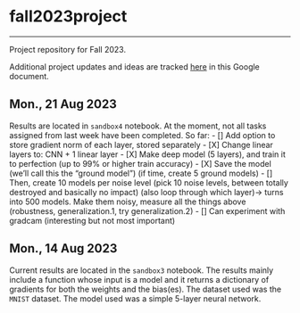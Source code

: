 # fall2023project
-----

Project repository for Fall 2023.

Additional project updates and ideas are tracked [here](https://docs.google.com/document/d/1dAC3PbRFhyn5d6C20mu9IZUByrOPYdFOuoT-tBWvpok/edit) in this Google document.


## Mon., 21 Aug 2023

Results are located in ``sandbox4`` notebook. At the moment, not all tasks assigned from last week have been completed. So far:
    - [] Add option to store gradient norm of each layer, stored separately
    - [X] Change linear layers to: CNN + 1 linear layer
    - [X] Make deep model (5 layers), and train it to perfection (up to 99% or higher train accuracy)
    - [X] Save the model (we’ll call this the “ground model”) (if time, create 5 ground models)
    - [] Then, create 10 models per noise level (pick 10 noise levels, between totally destroyed and basically no impact) (also loop through which layer)→ turns into 500 models. Make them noisy, measure all the things above (robustness, generalization.1, try generalization.2)
    - [] Can experiment with gradcam (interesting but not most important)

## Mon., 14 Aug 2023

Current results are located in the ``sandbox3`` notebook. The results mainly include a function whose input is a model and it returns a dictionary of gradients for both the weights and the bias(es). The dataset used was the ``MNIST`` dataset. The model used was a simple 5-layer neural network.
